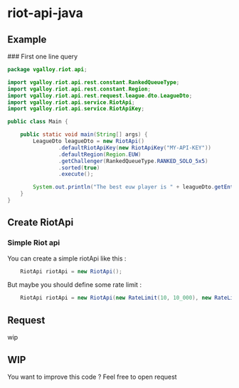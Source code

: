 # riot-api-java

## Example

### First one line query

```java
package vgalloy.riot.api;

import vgalloy.riot.api.rest.constant.RankedQueueType;
import vgalloy.riot.api.rest.constant.Region;
import vgalloy.riot.api.rest.request.league.dto.LeagueDto;
import vgalloy.riot.api.service.RiotApi;
import vgalloy.riot.api.service.RiotApiKey;

public class Main {

    public static void main(String[] args) {
        LeagueDto leagueDto = new RiotApi()
                .defaultRiotApiKey(new RiotApiKey("MY-API-KEY"))
                .defaultRegion(Region.EUW)
                .getChallenger(RankedQueueType.RANKED_SOLO_5x5)
                .sorted(true)
                .execute();

        System.out.println("The best euw player is " + leagueDto.getEntries().get(leagueDto.getEntries().size() - 1).getPlayerOrTeamName());
    }
}
```

## Create RiotApi

### Simple Riot api

You can create a simple riotApi like this :
```java
    RiotApi riotApi = new RiotApi();
```
But maybe you should define some rate limit :
```java
    RiotApi riotApi = new RiotApi(new RateLimit(10, 10_000), new RateLimit(500, 10 * 60 * 1000));
```

## Request
wip


## WIP
You want to improve this code ? Feel free to open request

